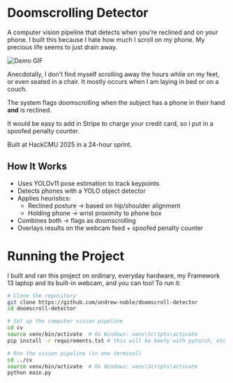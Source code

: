 # Doomscrolling Detector

A computer vision pipeline that detects when you're reclined and on your phone. I built this because I hate how much I scroll on my phone. My precious life seems to just drain away.

![Demo GIF](media/clip1.gif)

Anecdotally, I don't find myself scrolling away the hours while on my feet, or even seated in a chair. It mostly occurs when I am laying in bed or on a couch.

The system flags doomscrolling when the subject has a phone in their hand **and** is reclined.

It would be easy to add in Stripe to charge your credit card, so I put in a spoofed penalty counter.

Built at HackCMU 2025 in a 24-hour sprint.

## How It Works
- Uses YOLOv11 pose estimation to track keypoints
- Detects phones with a YOLO object detector
- Applies heuristics:
  - Reclined posture → based on hip/shoulder alignment
  - Holding phone → wrist proximity to phone box
- Combines both → flags as doomscrolling
- Overlays results on the webcam feed + spoofed penalty counter

# Running the Project

I built and ran this project on ordinary, everyday hardware, my Framework 13 laptop and its built-in webcam, and you can too! To run it:

```bash
# Clone the repository
git clone https://github.com/andrew-noble/doomscroll-detector
cd doomscroll-detector

# Set up the computer vision pipeline
cd cv
source venv/bin/activate  # On Windows: venv\Scripts\activate
pip install -r requirements.txt # this will be beefy with pytorch, etc

# Run the vision pipeline (in one terminal)
cd ../cv
source venv/bin/activate  # On Windows: venv\Scripts\activate
python main.py
```
